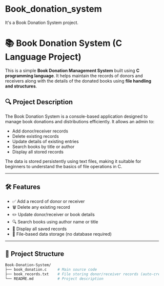 # Book_donation_system
It's a Book Donation System project.


# 📚 Book Donation System (C Language Project)

This is a simple **Book Donation Management System** built using **C programming language**. It helps maintain the records of donors and receivers along with the details of the donated books using **file handling and structures**.

## 🔍 Project Description

The Book Donation System is a console-based application designed to manage book donations and distributions efficiently. It allows an admin to:

- Add donor/receiver records
- Delete existing records
- Update details of existing entries
- Search books by title or author
- Display all stored records

The data is stored persistently using text files, making it suitable for beginners to understand the basics of file operations in C.

---

## 🛠️ Features

- ✅ Add a record of donor or receiver
- 🗑️ Delete any existing record
- ✏️ Update donor/receiver or book details
- 🔍 Search books using author name or title
- 📜 Display all saved records
- 💾 File-based data storage (no database required)

---

## 📂 Project Structure

```bash
Book-Donation-System/
├── book_donation.c     # Main source code
├── book_records.txt    # File storing donor/receiver records (auto-created)
└── README.md           # Project description
